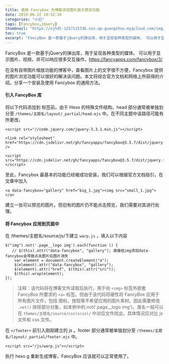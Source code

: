 ```yaml
---
title: 使用 Fancybox 为博客添加图片放大预览功能
date: 2019-06-22 19:52:34
categories: "小记"
tags: [Fancybox,jQuery]
thumbnail: "https://ojhdt-1257115336.cos.ap-guangzhou.myqcloud.com/img/20180908/0.png"
toc: true
excerpt: "FancyBox 是一款基于jQuery的弹出库，用于呈现各种类型的媒体。 可以用于显示图片、视频，并可以响应很多交互操作。"
---
```

FancyBox 是一款基于jQuery的弹出库，用于呈现各种类型的媒体。 可以用于显示图片、视频，并可以响应很多交互操作。https://fancyapps.com/fancybox/3/

在没有自带图片缩放功能的博客中，查看图片上的文字很不方便，Fancybox 提供的图片浏览功能可以很好的解决该问题。本文将综合官方文档和网络上所获得的介绍，分享一个安装及使用 Fancybox 的通用方法。

#### 引入 FancyBox 库
将以下代码添加到 </head> 标签前。由于 Hexo 的特殊文件结构，head 部分通常被单独划分至 `/themes/主题名/layout/_partial/head.ejs` 中。在不同主题中该路径可能有所更改。
```
<script src="//code.jquery.com/jquery-3.3.1.min.js"></script>
```
```
<link rel="stylesheet" href="https://cdn.jsdelivr.net/gh/fancyapps/fancybox@3.5.7/dist/jquery.fancybox.min.css" />
```
```
<script src="https://cdn.jsdelivr.net/gh/fancyapps/fancybox@3.5.7/dist/jquery.fancybox.min.js"></script>
```
至此，Fancybox 最基本的功能已经被成功安装，我们可以根据官方文档指引，在文章中加入
```
<a data-fancybox="gallery" href="big_1.jpg"><img src="small_1.jpg"></a>
```
建立一张可以预览的图片。但旧有的图片仍不能点击预览，我们需要对其进行处理。

#### 将 Fancybox 应用到页面中
在 /themes/主题名/source/js/下建立 `warp.js` ，填入以下内容

```
$("img").not('.page__logo img').each(function () {
   // $(this).attr("data-fancybox", "gallery"); 直接给img添加data-fancybox会导致点击图片后图片消失
    var element = document.createElement("a");
    $(element).attr("data-fancybox", "gallery");
    $(element).attr("href", $(this).attr("src"));
    $(this).wrap(element);
});
```

>注释：该代码将在博客文件读取后执行，用于向 `<img>` 标签外嵌套 FancyBox 所要求的 `<a>` 标签。但由于该代码将硬性将 FancyBox 应用于所有图片文件，包括 图标，按钮等不希望应用的图片素材。因此需要修改 `.not()` 排除部分对象，如本例中的.not('.page__logo img')。类名一般可以在 `themes/主题名/source/css(scss)/` 中对应文件找出，具体情况应对比 js 文件和 css 文件。


在 `</footer>` 前引入刚刚建立的 js 。footer 部分通常被单独划分至 `/themes/主题名/layout/_partial/footer.ejs` 中。
```
<script src="/js/warp.js"></script>
```
执行 hexo g 重新生成博客，FancyBox 应该就可以正常使用了。
